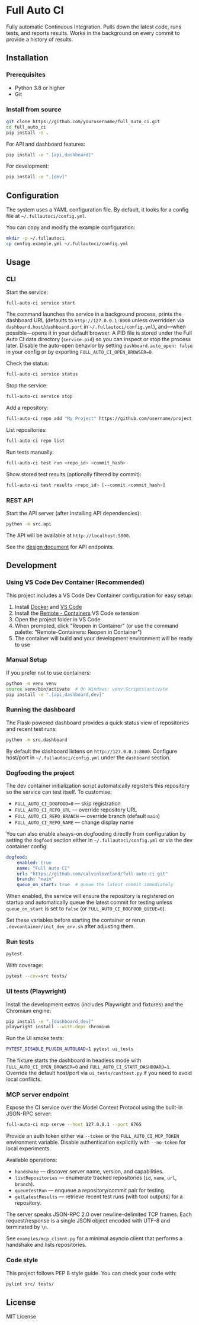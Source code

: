 # Full Auto CI

Fully automatic Continuous Integration.
Pulls down the latest code, runs tests, and reports results.
Works in the background on every commit to provide a history of results.

## Installation

### Prerequisites

- Python 3.8 or higher
- Git

### Install from source

```bash
git clone https://github.com/yourusername/full_auto_ci.git
cd full_auto_ci
pip install -e .
```

For API and dashboard features:

```bash
pip install -e ".[api,dashboard]"
```

For development:

```bash
pip install -e ".[dev]"
```

## Configuration

The system uses a YAML configuration file. By default, it looks for a config file at `~/.fullautoci/config.yml`.

You can copy and modify the example configuration:

```bash
mkdir -p ~/.fullautoci
cp config.example.yml ~/.fullautoci/config.yml
```

## Usage

### CLI

Start the service:

```bash
full-auto-ci service start
```

The command launches the service in a background process, prints the dashboard URL (defaults to `http://127.0.0.1:8000` unless overridden via `dashboard.host`/`dashboard.port` in `~/.fullautoci/config.yml`), and—when possible—opens it in your default browser. A PID file is stored under the Full Auto CI data directory (`service.pid`) so you can inspect or stop the process later. Disable the auto-open behavior by setting `dashboard.auto_open: false` in your config or by exporting `FULL_AUTO_CI_OPEN_BROWSER=0`.

Check the status:

```bash
full-auto-ci service status
```

Stop the service:

```bash
full-auto-ci service stop
```

Add a repository:

```bash
full-auto-ci repo add "My Project" https://github.com/username/project.git
```

List repositories:

```bash
full-auto-ci repo list
```

Run tests manually:

```bash
full-auto-ci test run <repo_id> <commit_hash>
```

Show stored test results (optionally filtered by commit):

```bash
full-auto-ci test results <repo_id> [--commit <commit_hash>]
```

### REST API

Start the API server (after installing API dependencies):

```bash
python -m src.api
```

The API will be available at `http://localhost:5000`.

See the [design document](design.md) for API endpoints.

## Development

### Using VS Code Dev Container (Recommended)

This project includes a VS Code Dev Container configuration for easy setup:

1. Install [Docker](https://www.docker.com/products/docker-desktop) and [VS Code](https://code.visualstudio.com/)
2. Install the [Remote - Containers](https://marketplace.visualstudio.com/items?itemName=ms-vscode-remote.remote-containers) VS Code extension
3. Open the project folder in VS Code
4. When prompted, click "Reopen in Container" (or use the command palette: "Remote-Containers: Reopen in Container")
5. The container will build and your development environment will be ready to use

### Manual Setup

If you prefer not to use containers:

```bash
python -m venv venv
source venv/bin/activate  # On Windows: venv\Scripts\activate
pip install -e ".[api,dashboard,dev]"
```

### Running the dashboard

The Flask-powered dashboard provides a quick status view of repositories and recent test runs:

```bash
python -m src.dashboard
```

By default the dashboard listens on `http://127.0.0.1:8000`. Configure host/port in `~/.fullautoci/config.yml` under the `dashboard` section.

### Dogfooding the project

The dev container initialization script automatically registers this repository so the service can test itself. To customise:

- `FULL_AUTO_CI_DOGFOOD=0` — skip registration
- `FULL_AUTO_CI_REPO_URL` — override repository URL
- `FULL_AUTO_CI_REPO_BRANCH` — override branch (default `main`)
- `FULL_AUTO_CI_REPO_NAME` — change display name

You can also enable always-on dogfooding directly from configuration by setting the `dogfood` section either in `~/.fullautoci/config.yml` or via the dev container config:

```yaml
dogfood:
	enabled: true
	name: "Full Auto CI"
	url: "https://github.com/calvinloveland/full-auto-ci.git"
	branch: "main"
	queue_on_start: true  # queue the latest commit immediately
```

When enabled, the service will ensure the repository is registered on startup and automatically queue the latest commit for testing unless `queue_on_start` is set to `false` (or `FULL_AUTO_CI_DOGFOOD_QUEUE=0`).

Set these variables before starting the container or rerun `.devcontainer/init_dev_env.sh` after adjusting them.

### Run tests

```bash
pytest
```

With coverage:

```bash
pytest --cov=src tests/
```

### UI tests (Playwright)

Install the development extras (includes Playwright and fixtures) and the Chromium engine:

```bash
pip install -e ".[dashboard,dev]"
playwright install --with-deps chromium
```

Run the UI smoke tests:

```bash
PYTEST_DISABLE_PLUGIN_AUTOLOAD=1 pytest ui_tests
```

The fixture starts the dashboard in headless mode with `FULL_AUTO_CI_OPEN_BROWSER=0` and `FULL_AUTO_CI_START_DASHBOARD=1`. Override the default host/port via `ui_tests/conftest.py` if you need to avoid local conflicts.

### MCP server endpoint

Expose the CI service over the Model Context Protocol using the built-in JSON-RPC server:

```bash
full-auto-ci mcp serve --host 127.0.0.1 --port 8765
```

Provide an auth token either via `--token` or the `FULL_AUTO_CI_MCP_TOKEN` environment variable. Disable authentication explicitly with `--no-token` for local experiments.

Available operations:

- `handshake` — discover server name, version, and capabilities.
- `listRepositories` — enumerate tracked repositories (`id`, `name`, `url`, `branch`).
- `queueTestRun` — enqueue a repository/commit pair for testing.
- `getLatestResults` — retrieve recent test runs (with tool outputs) for a repository.

The server speaks JSON-RPC 2.0 over newline-delimited TCP frames. Each request/response is a single JSON object encoded with UTF-8 and terminated by `\n`.

See `examples/mcp_client.py` for a minimal asyncio client that performs a handshake and lists repositories.

### Code style

This project follows PEP 8 style guide. You can check your code with:

```bash
pylint src/ tests/
```

## License

MIT License
